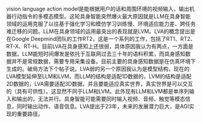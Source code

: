 vision language action model是能根据用户的话和周围环境的视频输入，输出机器行动指令的多模态模型。这轮具身智能突然爆火最大原因就是LLM在具身智能领域的运用克服了以往基于强化学习和模仿学习训练慢、环境适应能力差、跨任务难迁移的问题。LLM在具身领域的运用最突出的表现就是LVM。LVA的概念提出是在Google Deepmind团队的工作RT2，这是一个系列的工作，包括了RT1、RT2、RT-X、RT-H。目前LVA在具身感知上还很弱，具体原因我认为有两点，一方面是数据，LLM能短时间爆发是依托于互联网过去三十年的语料积累，而具身感知数据并不是常规数据，需要专用采集设备。目前主要的具身感知数据是在仿真环境下生成的。破局方法下个帖子说。LVA弱的另一个原因我认为是模型结构，现在的LVA模型延伸至LLM和LVM，而LLM的结构是适配1D数据的，LVM的结构是适配2D数据的，LVA需要适配3D数据，并且要能适应真实世界，真实世界是可以交互的（具有可供性）。这显然不同于LLM和LVM。此外现有LLM和LVM都是单序列输入和输出的，无法并行。具身智能可能需要同时输入视频、音频、触觉等模态信息，同时输出动作、语音信息。LVA提出于23年，未来的发展潜力巨大，是AGI实现的重要路径。